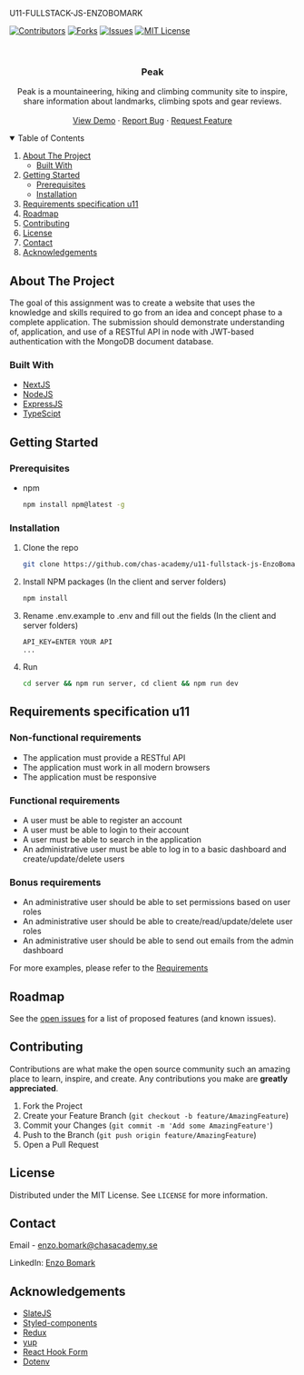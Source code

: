 U11-FULLSTACK-JS-ENZOBOMARK

[![Contributors][contributors-shield]][contributors-url]
[![Forks][forks-shield]][forks-url]
[![Issues][issues-shield]][issues-url]
[![MIT License][license-shield]][license-url]

<!-- PROJECT LOGO -->
<br />
<p align="center">
  <!-- <a href="https://github.com/">
    <img src="images/logo.png" alt="Logo" width="80" height="80">
  </a> -->

  <h3 align="center">Peak</h3>

  <p align="center">
    Peak is a mountaineering, hiking and climbing community site to inspire, share information about landmarks, climbing spots and gear reviews. 
    <br />
    <br />
    <a href="https://the-peek.vercel.app/" target="_blank">View Demo</a>
    ·
    <a href="https://github.com/chas-academy/u11-fullstack-js-EnzoBomark/issues" target="_blank">Report Bug</a>
    ·
    <a href="https://github.com/chas-academy/u11-fullstack-js-EnzoBomark/issues" target="_blank">Request Feature</a>
  </p>
</p>

<!-- TABLE OF CONTENTS -->
<details open="open">
  <summary>Table of Contents</summary>
  <ol>
    <li>
      <a href="#about-the-project">About The Project</a>
      <ul>
        <li><a href="#built-with">Built With</a></li>
      </ul>
    </li>
    <li>
      <a href="#getting-started">Getting Started</a>
      <ul>
        <li><a href="#prerequisites">Prerequisites</a></li>
        <li><a href="#installation">Installation</a></li>
      </ul>
    </li>
    <li><a href="#requirements-specification-u11">Requirements specification u11</a></li>
    <li><a href="#roadmap">Roadmap</a></li>
    <li><a href="#contributing">Contributing</a></li>
    <li><a href="#license">License</a></li>
    <li><a href="#contact">Contact</a></li>
    <li><a href="#acknowledgements">Acknowledgements</a></li>
  </ol>
</details>

<!-- ABOUT THE PROJECT -->

## About The Project

The goal of this assignment was to create a website that uses the knowledge and skills required to go from an idea and concept phase to a complete application. The submission should demonstrate understanding of, application, and use of a RESTful API in node with JWT-based authentication with the MongoDB document database.

### Built With

- [NextJS](https://nextjs.org/)
- [NodeJS](https://nodejs.org/en/)
- [ExpressJS](https://expressjs.com/)
- [TypeScipt](https://www.typescriptlang.org/)

<!-- GETTING STARTED -->

## Getting Started

### Prerequisites

- npm
  ```sh
  npm install npm@latest -g
  ```

### Installation

1. Clone the repo
   ```sh
   git clone https://github.com/chas-academy/u11-fullstack-js-EnzoBomark
   ```
2. Install NPM packages (In the client and server folders)
   ```sh
   npm install
   ```
3. Rename .env.example to .env and fill out the fields (In the client and server folders)
   ```JS
   API_KEY=ENTER YOUR API
   ...
   ```
4. Run 
   ```sh
   cd server && npm run server, cd client && npm run dev
   ```

<!-- Users -->

## Requirements specification u11

<!-- Add some user stories -->
### Non-functional requirements
* The application must provide a RESTful API
* The application must work in all modern browsers
* The application must be responsive

### Functional requirements
* A user must be able to register an account
* A user must be able to login to their account
* A user must be able to search in the application
* An administrative user must be able to log in to a basic dashboard and create/update/delete users

### Bonus requirements
* An administrative user should be able to set permissions based on user roles
* An administrative user should be able to create/read/update/delete user roles
* An administrative user should be able to send out emails from the admin dashboard

For more examples, please refer to the [Requirements](https://docs.google.com/document/d/18ohx7WOUoyz-AiarJBFRcs___fK5TmOZZSPyCmi_4rs/edit?usp=sharing)

<!-- ROADMAP -->

## Roadmap

See the [open issues](https://github.com/chas-academy/u11-fullstack-js-EnzoBomark/issues) for a list of proposed features (and known issues).

<!-- CONTRIBUTING -->

## Contributing

Contributions are what make the open source community such an amazing place to learn, inspire, and create. Any contributions you make are **greatly appreciated**.

1. Fork the Project
2. Create your Feature Branch (`git checkout -b feature/AmazingFeature`)
3. Commit your Changes (`git commit -m 'Add some AmazingFeature'`)
4. Push to the Branch (`git push origin feature/AmazingFeature`)
5. Open a Pull Request

<!-- LICENSE -->

## License

Distributed under the MIT License. See `LICENSE` for more information.

<!-- CONTACT -->

## Contact

Email - enzo.bomark@chasacademy.se

LinkedIn: [Enzo Bomark](https://www.linkedin.com/in/enzo-bomark-9046651b1/)

<!-- ACKNOWLEDGEMENTS -->

## Acknowledgements

- [SlateJS](https://github.com/ianstormtaylor/slate)
- [Styled-components](https://styled-components.com/)
- [Redux](https://redux.js.org/)
- [yup](https://github.com/jquense/yup)
- [React Hook Form](https://react-hook-form.com/)
- [Dotenv](https://github.com/motdotla/dotenv)

<!-- MARKDOWN LINKS & IMAGES -->
<!-- https://www.markdownguide.org/basic-syntax/#reference-style-links -->

[contributors-shield]: https://img.shields.io/github/contributors/chas-academy/u11-fullstack-js-EnzoBomark.svg?style=for-the-badge
[contributors-url]: https://github.com/chas-academy/u11-fullstack-js-EnzoBomark/graphs/contributors
[forks-shield]: https://img.shields.io/github/forks/chas-academy/u11-fullstack-js-EnzoBomark.svg?style=for-the-badge
[forks-url]: https://github.com/chas-academy/u11-fullstack-js-EnzoBomark/network/members
[issues-shield]: https://img.shields.io/github/issues/chas-academy/u11-fullstack-js-EnzoBomark.svg?style=for-the-badge
[issues-url]: https://github.com/chas-academy/u11-fullstack-js-EnzoBomark/issues
[license-shield]: https://img.shields.io/github/license/chas-academy/u11-fullstack-js-EnzoBomark.svg?style=for-the-badge
[license-url]: https://github.com/chas-academy/u11-fullstack-js-EnzoBomark/blob/main/LICENSE.txt
